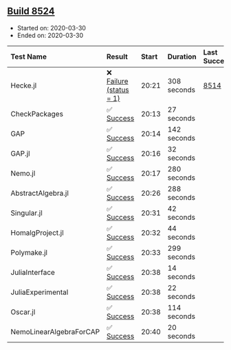 ## [Build 8524](https://oscarci.mathematik.uni-kl.de/job/oscar/8524/)

* Started on: 2020-03-30
* Ended on: 2020-03-30

| Test Name    | Result | Start | Duration | Last Success | First Failure |
|:-------------|:-------|:------|:---------|:-------------|:--------------|
| Hecke.jl | ❌ [Failure (status = 1)](https://oscarci.mathematik.uni-kl.de/job/oscar/8524/artifact/logs/build-8524/Hecke.jl.log) | 20:21 | 308 seconds | [8514](https://oscarci.mathematik.uni-kl.de/job/oscar/8514/) | [8515](https://oscarci.mathematik.uni-kl.de/job/oscar/8515/) |
| CheckPackages | ✅ [Success](https://oscarci.mathematik.uni-kl.de/job/oscar/8524/artifact/logs/build-8524/CheckPackages.log) | 20:13 | 27 seconds |  |  |
| GAP | ✅ [Success](https://oscarci.mathematik.uni-kl.de/job/oscar/8524/artifact/logs/build-8524/GAP.log) | 20:14 | 142 seconds |  |  |
| GAP.jl | ✅ [Success](https://oscarci.mathematik.uni-kl.de/job/oscar/8524/artifact/logs/build-8524/GAP.jl.log) | 20:16 | 32 seconds |  |  |
| Nemo.jl | ✅ [Success](https://oscarci.mathematik.uni-kl.de/job/oscar/8524/artifact/logs/build-8524/Nemo.jl.log) | 20:17 | 280 seconds |  |  |
| AbstractAlgebra.jl | ✅ [Success](https://oscarci.mathematik.uni-kl.de/job/oscar/8524/artifact/logs/build-8524/AbstractAlgebra.jl.log) | 20:26 | 288 seconds |  |  |
| Singular.jl | ✅ [Success](https://oscarci.mathematik.uni-kl.de/job/oscar/8524/artifact/logs/build-8524/Singular.jl.log) | 20:31 | 42 seconds |  |  |
| HomalgProject.jl | ✅ [Success](https://oscarci.mathematik.uni-kl.de/job/oscar/8524/artifact/logs/build-8524/HomalgProject.jl.log) | 20:32 | 44 seconds |  |  |
| Polymake.jl | ✅ [Success](https://oscarci.mathematik.uni-kl.de/job/oscar/8524/artifact/logs/build-8524/Polymake.jl.log) | 20:33 | 299 seconds |  |  |
| JuliaInterface | ✅ [Success](https://oscarci.mathematik.uni-kl.de/job/oscar/8524/artifact/logs/build-8524/JuliaInterface.log) | 20:38 | 14 seconds |  |  |
| JuliaExperimental | ✅ [Success](https://oscarci.mathematik.uni-kl.de/job/oscar/8524/artifact/logs/build-8524/JuliaExperimental.log) | 20:38 | 22 seconds |  |  |
| Oscar.jl | ✅ [Success](https://oscarci.mathematik.uni-kl.de/job/oscar/8524/artifact/logs/build-8524/Oscar.jl.log) | 20:38 | 114 seconds |  |  |
| NemoLinearAlgebraForCAP | ✅ [Success](https://oscarci.mathematik.uni-kl.de/job/oscar/8524/artifact/logs/build-8524/NemoLinearAlgebraForCAP.log) | 20:40 | 20 seconds |  |  |
